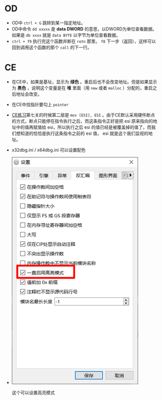 # OD

+ OD中 `ctrl + G` 跳转到某一指定地址。
+ OD中命令 `dd xxxxx` 是 **data DWORD** 的意思，以DWORD为单位查看数据。如果是 `db xxxx` 就是 `data BYTE` 以字节为单位查看数据。
+ `ctrl + f9` 执行完这个函数并断在 `retn` 那里。 `f8` 下一步（返回），这样可以回到调用这个函数的那个  `call` 的下一行。

# CE

+ 在CE中，如果是基址，显示为 **绿色** 。重启后也不会改变地址。但是如果显示为 **黑色** ，说明这个变量是在 **堆** 里面（用 `new` 或者 `malloc` ）分配的，重启之后地址会改变。

+ 在CE中找指针要勾上 `pointer`

+ [CE练习](https://www.cnblogs.com/LyShark/p/10799926.html)第七关的时候第二层是 `mov [ESI], ESI` 。由于CE默认采用硬件断点的方式，断点只能停在指令执行之后，而这条指令正好是把 esi 原来指向的地址中的值再赋值给 esi，所以执行之后 esi 的值已经是被覆盖掉的值了，而我们想知道的恰恰是执行这条指令之前的 esi 值， esi 就是这个我们监视的地址。

+ x32dbg.ini / x64dbg.ini 可以设置配色

+ ![image-20200820103447643](https://raw.githubusercontent.com/smallzhong/picgo-pic-bed/master/image-20200820103447643.png)

  这个可以设置高亮模式